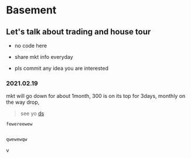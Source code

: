 # Basement
## Let's talk about trading and house tour
- no code here
+ share mkt info everyday
* pls commit any idea you are interested

### 2021.02.19

mkt will go down for about 1month,
300 is on its top for 3days,
monthly on the way drop,

> see yo
[ds](www.baidu.com)

`fewereewew`
```deeewqww

qwewewqw
```

v

